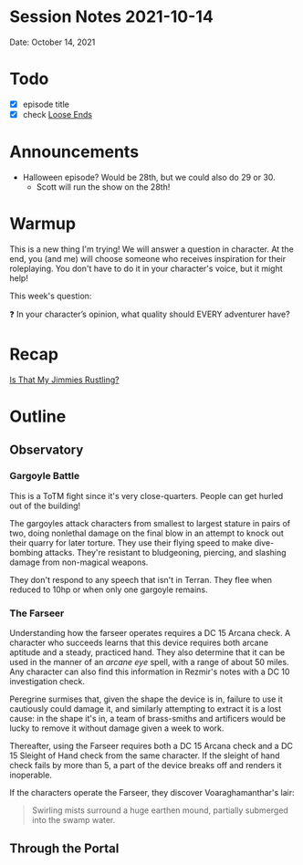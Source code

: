 # Session Notes 2021-10-14

Date: October 14, 2021

# Todo

- [x]  episode title
- [x]  check [Loose Ends](../%F0%9F%A7%B0%20Toolbox/%F0%9F%A7%B5%20Loose%20Ends.md)

# Announcements

- Halloween episode? Would be 28th, but we could also do 29 or 30.
    - Scott will run the show on the 28th!

# Warmup

This is a new thing I'm trying! We will answer a question in character. At the end, you (and me) will choose someone who receives inspiration for their roleplaying. You don't have to do it in your character's voice, but it might help!

This week's question:

<aside>
❓ In your character’s opinion, what quality should EVERY adventurer have?

</aside>

# Recap

[Is That My Jimmies Rustling?](../../logbook/Is%20That%20My%20Jimmies%20Rustling.md) 

# Outline

## Observatory

### Gargoyle Battle

This is a ToTM fight since it's very close-quarters. People can get hurled out of the building!

The gargoyles attack characters from smallest to largest stature in pairs of two, doing nonlethal damage on the final blow in an attempt to knock out their quarry for later torture. They use their flying speed to make dive-bombing attacks. They're resistant to bludgeoning, piercing, and slashing damage from non-magical weapons.

They don't respond to any speech that isn't in Terran. They flee when reduced to 10hp or when only one gargoyle remains.

### The Farseer

Understanding how the farseer operates requires a DC 15 Arcana check. A character who succeeds learns that this device requires both arcane aptitude and a steady, practiced hand. They also determine that it can be used in the manner of an *arcane eye* spell, with a range of about 50 miles. Any character can also find this information in Rezmir's notes with a DC 10 investigation check.

Peregrine surmises that, given the shape the device is in, failure to use it cautiously could damage it, and similarly attempting to extract it is a lost cause: in the shape it's in, a team of brass-smiths and artificers would be lucky to remove it without damage given a week to work.

Thereafter, using the Farseer requires both a DC 15 Arcana check and a DC 15 Sleight of Hand check from the same character. If the sleight of hand check fails by more than 5, a part of the device breaks off and renders it inoperable.

If the characters operate the Farseer, they discover Voaraghamanthar's lair:

> Swirling mists surround a huge earthen mound, partially submerged into the swamp water.
> 

## Through the Portal